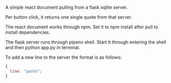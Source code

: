 A simple react document pulling from a flask sqlite server.

Per button click, it returns one single quote from that server.

The react document works through npm. Set it to npm install after pull to install dependencies.

The flask server runs through pipenv shell. Start it through entering the shell and then python app.py in terminal.

To add a new line to the server the format is as follows:

```js
{
  line: "quote";
}
```
